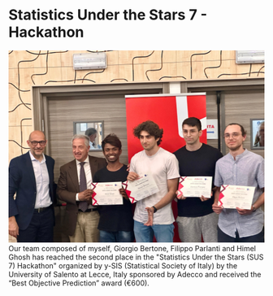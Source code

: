 # Statistics Under the Stars 7 - Hackathon
![alt text](https://github.com/gianluca-24/gli_imBruttit_sus7/blob/main/img/awards.JPG)
Our team composed of myself, Giorgio Bertone, Filippo Parlanti and Himel Ghosh has reached the second place in the "Statistics Under the Stars (SUS 7) Hackathon" organized by y-SIS (Statistical Society of Italy) by the University of Salento at Lecce, Italy sponsored by Adecco and received the “Best Objective Prediction” award (€600). 

